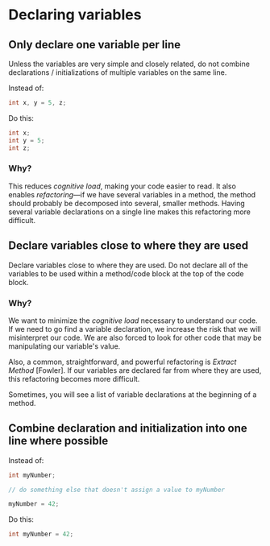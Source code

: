 # Declaring variables

## Only declare one variable per line

Unless the variables are very simple and closely related, do not combine declarations / initializations of multiple variables on the same line.

Instead of:

```java
int x, y = 5, z;
```

Do this:

```java
int x;
int y = 5;
int z;
```

### Why?

This reduces *cognitive load*, making your code easier to read. It also enables *refactoring*—if we have several variables in a method, the method should probably be decomposed into several, smaller methods. Having several variable declarations on a single line makes this refactoring more difficult.

## Declare variables close to where they are used

Declare variables close to where they are used. Do not declare all of the variables to be used within a method/code block at the top of the code block.

### Why?

We want to minimize the *cognitive load* necessary to understand our code. If we need to go find a variable declaration, we increase the risk that we will misinterpret our code. We are also forced to look for other code that may be manipulating our variable's value.

Also, a common, straightforward, and powerful refactoring is *Extract Method* [Fowler]. If our variables are declared far from where they are used, this refactoring becomes more difficult.

Sometimes, you will see a list of variable declarations at the beginning of a method.

## Combine declaration and initialization into one line where possible

Instead of:

```java
int myNumber;

// do something else that doesn't assign a value to myNumber

myNumber = 42;
```

Do this:

```java
int myNumber = 42;
```